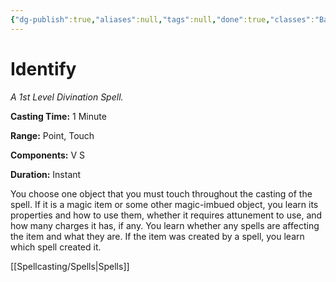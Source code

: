 ```yaml
---
{"dg-publish":true,"aliases":null,"tags":null,"done":true,"classes":"Bard, Wizard, Artificer (Revisited), Artificer,","spellLevel":1,"school":"Divination","source":"PHB","permalink":"/spells/identify/","dgHomeLink":false,"dgPassFrontmatter":true}
---
```


# Identify
*A 1st Level Divination Spell.*

**Casting Time:** 1 Minute

**Range:** Point, Touch

**Components:** V S 

**Duration:** Instant

You choose one object that you must touch throughout the casting of the spell. If it is a magic item or some other magic-imbued object, you learn its properties and how to use them, whether it requires attunement to use, and how many charges it has, if any. You learn whether any spells are affecting the item and what they are. If the item was created by a spell, you learn which spell created it.

[[Spellcasting/Spells|Spells]]